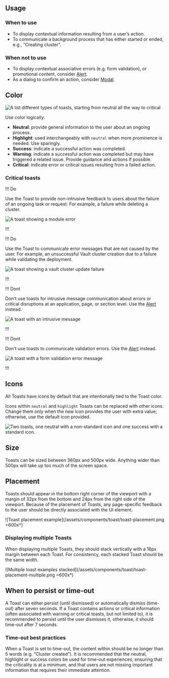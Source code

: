## Usage

### When to use

- To display contextual information resulting from a user’s action.
- To communicate a background process that has either started or ended, e.g., “Creating cluster”.

### When not to use

- To display contextual associative errors (e.g. form validation), or promotional content, consider [Alert](/components/alert).
- As a dialog to confirm an action, consider [Modal](/components/modal).

## Color

![A list different types of toasts, starting from neutral all the way to critical](/assets/components/toast/toast-colors.png)

Use color logically:

- **Neutral**: provide general information to the user about an ongoing process.
- **Highlight**: used interchangeably with `neutral` when more prominence is needed. Use sparingly.
- **Success**: indicate a successful action was completed.
- **Warning**: indicate a successful action was completed but may have triggered a related issue. Provide guidance and actions if possible.
- **Critical**: indicate error or critical issues resulting from a failed action.

### Critical toasts

!!! Do

Use the Toast to provide non-intrusive feedback to users about the failure of an ongoing task or request. For example, a failure while deleting a cluster.

![A toast showing a module error](/assets/components/toast/toast-do-non-intrusive-notification.png)

!!!

!!! Do

Use the Toast to communicate error messages that are not caused by the user. For example, an unsuccessful Vault cluster creation due to a failure while validating the deployment.

![A toast showing a vault cluster update failure](/assets/components/toast/toast-do-system-notifications.png)

!!!

!!! Dont

Don't use toasts for intrusive message communication about errors or critical disruptions at an application, page, or section level. Use the [Alert](/components/alert) instead.

![A toast with an intrusive message](/assets/components/toast/toast-dont-intrusive-message.png)

!!!

!!! Dont

Don't use toasts to communicate validation errors. Use the [Alert](/components/alert) instead.

![A toast with a form validation error message](/assets/components/toast/toast-dont-validation-messages.png)

!!!

## Icons

All Toasts have icons by default that are intentionally tied to the Toast color.

Icons within `neutral` and `highlight` Toasts can be replaced with other icons. Change them only when the new icon provides the user with extra value; otherwise, use the default icon provided.

![Two toasts, one neutral with a non-standard icon and one success with a standard icon.](/assets/components/toast/toast-icon-neutral-and-success.png)

## Size

Toasts can be sized between 360px and 500px wide. Anything wider than 500px will take up too much of the screen space.

## Placement

Toasts should appear in the bottom right corner of the viewport with a margin of 32px from the bottom and 24px from the right side of the viewport. Because of the placement of Toasts, any page-specific feedback to the user should be directly associated with the UI element. 

![Toast placement example](/assets/components/toast/toast-placement.png =600x*)

### Displaying multiple Toasts

When displaying multiple Toasts, they should stack vertically with a 16px margin between each Toast. For consistency, each stacked Toast should be the same width.

![Multiple toast examples stacked](/assets/components/toast/toast-placement-multiple.png =600x*)

## When to persist or time-out

A Toast can either persist (until dismissed) or automatically dismiss (time-out) after seven seconds. If a Toast contains actions or critical information (often associated with warning or critical toasts, but not limited to), it is recommended to persist until the user dismisses it, otherwise, it should time-out after 7 seconds.

### Time-out best practices

When a Toast is set to time-out, the content within should be no longer than 5 words (e.g. “Cluster created”). It is recommended that the neutral, highlight or success colors be used for time-out experiences, ensuring that the criticality is at a minimum, and that users are not missing important information that requires their immediate attention.